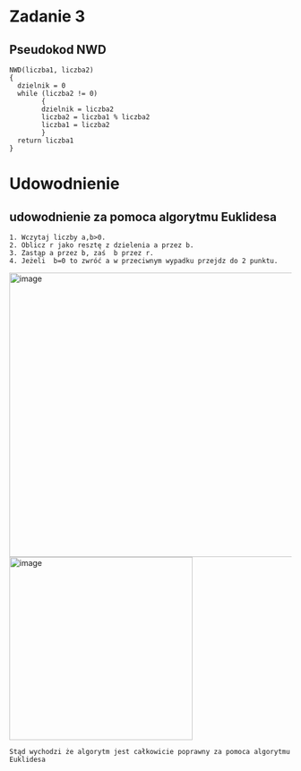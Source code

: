 # Zadanie 3
## Pseudokod NWD
```
NWD(liczba1, liczba2)
{
  dzielnik = 0
  while (liczba2 != 0)
        {
        dzielnik = liczba2
        liczba2 = liczba1 % liczba2
        liczba1 = liczba2
        }
  return liczba1
}
```
# Udowodnienie
## udowodnienie za pomoca algorytmu Euklidesa
```
1. Wczytaj liczby a,b>0.
2. Oblicz r jako resztę z dzielenia a przez b.
3. Zastąp a przez b, zaś  b przez r.
4. Jeżeli  b=0 to zwróć a w przeciwnym wypadku przejdz do 2 punktu.
```
<img width="508" alt="image" src="https://user-images.githubusercontent.com/115026306/197414660-62ba7ad0-9f49-44f0-860d-937b57a3f804.png">

<img width="327" alt="image" src="https://user-images.githubusercontent.com/115026306/197414679-cb63f947-d62f-450d-8a87-d8274bdb531b.png">

```
Stąd wychodzi że algorytm jest całkowicie poprawny za pomoca algorytmu Euklidesa
